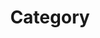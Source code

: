 ---
title: "Category"
layout: categories
permalink: /categories/
author_profile: true
sidebar_main: true
sidebar:
    nav: "docs"
---